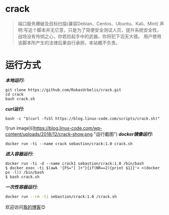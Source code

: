 # crack
>端口服务爆破及目标扫描(兼容Debian、Centos、Ubuntu、Kali、Mint)
>声明:写这个脚本并无它意，只是为了简便安全测试人员，提升系统安全性，战场没有怜悯之心，你若捡起手中的武器，你将犯下滔天大错。
>用户使用该脚本所产生的法律后果自行承担，本站概不负责。

# 运行方式

***本地运行:***
```shell
git clone https://github.com/RokasUrbelis/crack.git 
cd crack
bash crack.sh
```

***curl运行:***
```shell
bash -c "$(curl -fsSl https://blog.linux-code.com/scripts/crack.sh)"
```
![run image]((https://blog.linux-code.com/wp-content/uploads/2018/12/crack-show.png "运行截图")
***docker镜像运行:***
```shell
docker run -ti --name crack sebastion/crack:1.0 crack.sh
```
***进入容器运行:***
```shell
docker run -ti -d --name crack1 sebastion/crack:1.0 /bin/bash
$ docker exec -ti $(awk '{FS="[ ]+"}{if(NR==2){print $1}}'< <(docker ps -l)) /bin/bash
$ bash crack.sh
```
***一次性容器运行:***
```bash
docker run --rm -ti sebastion/crack:1.0 /crack.sh
```
欢迎访问[我的博客](http://blog.linux-code.com "悬停显示"):blush:
